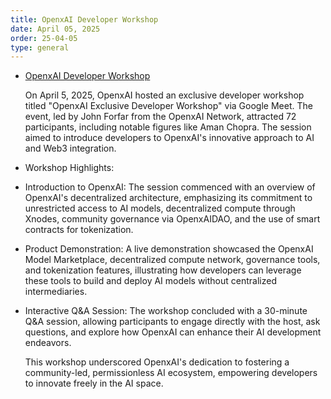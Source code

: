 ```yaml
---
title: OpenxAI Developer Workshop
date: April 05, 2025
order: 25-04-05
type: general
---
```


- [OpenxAI Developer Workshop](https://lu.ma/k7f4minf)

  On April 5, 2025, OpenxAI hosted an exclusive developer workshop titled "OpenxAI Exclusive Developer Workshop" via Google Meet. The event, led by John Forfar from the OpenxAI Network, attracted 72 participants, including notable figures like Aman Chopra. The session aimed to introduce developers to OpenxAI's innovative approach to AI and Web3 integration.

- Workshop Highlights:

- Introduction to OpenxAI: The session commenced with an overview of OpenxAI's decentralized architecture, emphasizing its commitment to unrestricted access to AI models, decentralized compute through Xnodes, community governance via OpenxAIDAO, and the use of smart contracts for tokenization.
- Product Demonstration: A live demonstration showcased the OpenxAI Model Marketplace, decentralized compute network, governance tools, and tokenization features, illustrating how developers can leverage these tools to build and deploy AI models without centralized intermediaries.
- Interactive Q\&A Session: The workshop concluded with a 30-minute Q\&A session, allowing participants to engage directly with the host, ask questions, and explore how OpenxAI can enhance their AI development endeavors.

  This workshop underscored OpenxAI's dedication to fostering a community-led, permissionless AI ecosystem, empowering developers to innovate freely in the AI space.
